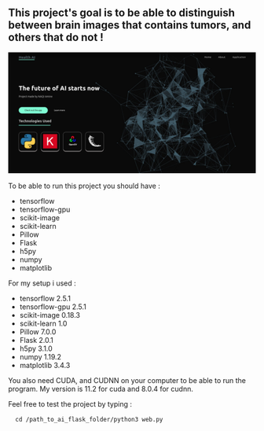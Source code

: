 ## This project's goal is to be able to distinguish between brain images that contains tumors, and others that do not !

![alt text](./readmeImg/init.png)

To be able to run this project you should have :
 - tensorflow
 - tensorflow-gpu
 - scikit-image
 - scikit-learn
 - Pillow
 - Flask
 - h5py
 - numpy
 - matplotlib
 
For my setup i used :
 - tensorflow 2.5.1
 - tensorflow-gpu 2.5.1
 - scikit-image 0.18.3
 - scikit-learn 1.0
 - Pillow 7.0.0
 - Flask 2.0.1
 - h5py 3.1.0
 - numpy 1.19.2
 - matplotlib 3.4.3
 
 You also need CUDA, and CUDNN on your computer to be able to run the program. My version is 11.2 for cuda and 8.0.4 for cudnn.
 
 Feel free to test the project by typing :
 
      cd /path_to_ai_flask_folder/python3 web.py

